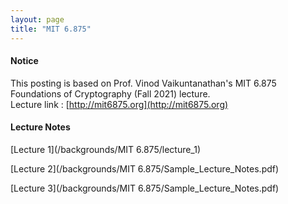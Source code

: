 ```yaml
---
layout: page
title: "MIT 6.875"
---
```

#### Notice

This posting is based on Prof. Vinod Vaikuntanathan's MIT 6.875 Foundations of Cryptography (Fall 2021) lecture. <br>
Lecture link : [http://mit6875.org](http://mit6875.org)

#### Lecture Notes

[Lecture 1](/backgrounds/MIT 6.875/lecture_1)

[Lecture 2](/backgrounds/MIT 6.875/Sample_Lecture_Notes.pdf)

[Lecture 3](/backgrounds/MIT 6.875/Sample_Lecture_Notes.pdf)

